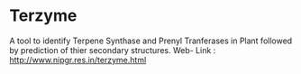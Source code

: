 # Terzyme
A tool to identify Terpene Synthase and Prenyl Tranferases in Plant followed by prediction of thier secondary structures.
Web- Link : 
http://www.nipgr.res.in/terzyme.html
